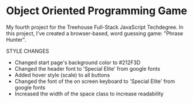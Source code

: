 # Object Oriented Programming Game
My fourth project for the Treehouse Full-Stack JavaScript Techdegree.
In this project, I've created a browser-based, word guessing game: "Phrase Hunter".

STYLE CHANGES
- Changed start page's background color to #212F3D
- Changed the header font to 'Special Elite' from google fonts
- Added hover style (scale) to all buttons
- Changed the font of the on screen keyboard to 'Special Elite' from google fonts
- Increased the width of the space class to increase readability

